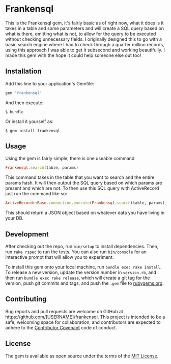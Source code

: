 # Frankensql

This is the Frankensql gem, it's fairly basic as of right now, what it does is it takes in a table and some parameters and will create a SQL query based on what is there, omitting what is not, to allow for the query to be executed without checking unnecessary fields. I originally designed this to go with a basic search engine where I had to check through a quarter million records, using this approach I was able to get it subsecond and working beautifully. I made this gem with the hope it could help someone else out too!

## Installation

Add this line to your application's Gemfile:

```ruby
gem 'frankensql'
```

And then execute:

    $ bundle

Or install it yourself as:

    $ gem install frankensql

## Usage

Using the gem is fairly simple, there is one useable command

```ruby
Frankensql.search(table, params)
```

This command takes in the table that you want to search and the entire params hash. It will then output the SQL query based on which params are present and which are not. To then use this SQL query with ActiveRecord just run the command like so:

```ruby
ActiveRecord::Base.connection.execute(Frankensql.search(table, params))
```

This should return a JSON object based on whatever data you have living in your DB.

## Development

After checking out the repo, run `bin/setup` to install dependencies. Then, run `rake rspec` to run the tests. You can also run `bin/console` for an interactive prompt that will allow you to experiment.

To install this gem onto your local machine, run `bundle exec rake install`. To release a new version, update the version number in `version.rb`, and then run `bundle exec rake release`, which will create a git tag for the version, push git commits and tags, and push the `.gem` file to [rubygems.org](https://rubygems.org).

## Contributing

Bug reports and pull requests are welcome on GitHub at https://github.com/[USERNAME]/frankensql. This project is intended to be a safe, welcoming space for collaboration, and contributors are expected to adhere to the [Contributor Covenant](contributor-covenant.org) code of conduct.


## License

The gem is available as open source under the terms of the [MIT License](http://opensource.org/licenses/MIT).

